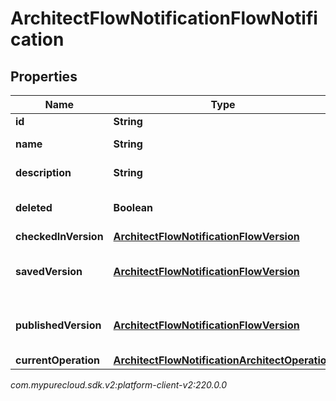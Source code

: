 # ArchitectFlowNotificationFlowNotification


## Properties

| Name | Type | Description | Notes |
| ------------ | ------------- | ------------- | ------------- |
| **id** | **String** | The flow ID |  [optional] |
| **name** | **String** | The flow name |  [optional] |
| **description** | **String** | The flow description |  [optional] |
| **deleted** | **Boolean** | The flow deleted state |  [optional] |
| **checkedInVersion** | [**ArchitectFlowNotificationFlowVersion**](ArchitectFlowNotificationFlowVersion) |  |  [optional] |
| **savedVersion** | [**ArchitectFlowNotificationFlowVersion**](ArchitectFlowNotificationFlowVersion) | A bare-bones flow version object |  [optional] |
| **publishedVersion** | [**ArchitectFlowNotificationFlowVersion**](ArchitectFlowNotificationFlowVersion) | A bare-bones flow version object |  [optional] |
| **currentOperation** | [**ArchitectFlowNotificationArchitectOperation**](ArchitectFlowNotificationArchitectOperation) |  |  [optional] |




_com.mypurecloud.sdk.v2:platform-client-v2:220.0.0_
